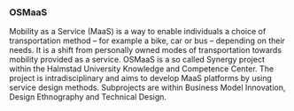 ### OSMaaS

Mobility as a Service (MaaS) is a way to enable individuals a choice of transportation method – for example a bike, car or bus – depending on their needs. It is a shift from personally owned modes of transportation towards mobility provided as a service. OSMaaS is a so called Synergy project within the Halmstad University Knowledge and Competence Center. The project is intradisciplinary and aims to develop MaaS platforms by using service design methods. Subprojects are within Business Model Innovation, Design Ethnography and Technical Design. 


